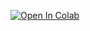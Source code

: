 [![Open In Colab](https://colab.research.google.com/assets/colab-badge.svg)](https://colab.research.google.com/github/schwaben-github/Python_ExpertCall/blob/main/)
